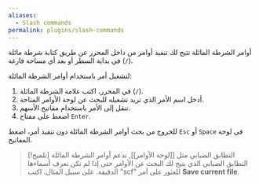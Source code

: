 ```yaml
---
aliases:
  - Slash commands
permalink: plugins/slash-commands
---
```


أوامر الشرطة المائلة تتيح لك تنفيذ أوامر من داخل المحرر عن طريق كتابة شرطة مائلة (`/`) في بداية السطر أو بعد أي مساحة فارغة.

لتشغيل أمر باستخدام أوامر الشرطة المائلة:

1. في المحرر، اكتب علامة الشرطة المائلة (`/`).
2. أدخل اسم الأمر الذي تريد تشغيله للبحث عن لوحة الأوامر المتاحة.
3. تنقل إلى الأمر باستخدام مفاتيح الأسهم.
4. اضغط على مفتاح `Enter`.

للخروج من بحث أوامر الشرطة المائلة دون تنفيذ أمر، اضغط `Esc` أو `Space` في لوحة المفاتيح.

> [!تلميح] التطابق الضبابي
> مثل [[لوحة الأوامر]], تدعم أوامر الشرطة المائلة التطابق الضبابي الذي يتيح لك البحث عن الأوامر حتى إذا لم تكن تعرف أسماءها الدقيقة. على سبيل المثال، اكتب "scf" للعثور على أمر **Save current file**.
